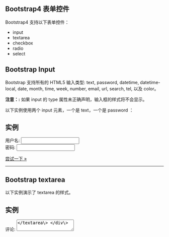 ## Bootstrap4 表单控件

Bootstrap4 支持以下表单控件：

+   input
+   textarea
+   checkbox
+   radio
+   select

## Bootstrap Input

Bootstrap 支持所有的 HTML5 输入类型: text, password, datetime, datetime-local, date, month, time, week, number, email, url, search, tel, 以及 color。

**注意：:** 如果 input 的 type 属性未正确声明，输入框的样式将不会显示。

以下实例使用两个 input 元素，一个是 text，一个是 password ：

## 实例

<div class\="form-group"\> <label for\="usr"\>用户名:</label\> <input type\="text" class\="form-control" id\="usr"\> </div\> <div class\="form-group"\> <label for\="pwd"\>密码:</label\> <input type\="password" class\="form-control" id\="pwd"\> </div\>

[尝试一下 »](https://www.runoob.com/try/try.php?filename=trybs4_form_input)

* * *

## Bootstrap textarea

以下实例演示了 textarea 的样式。

## 实例

<div class\="form-group"\> <label for\="comment"\>评论:</label\> <textarea class\="form-control" rows\="5" id\="comment"\></textarea\> </div\>

[尝试一下 »](https://www.runoob.com/try/try.php?filename=trybs4_form_textarea)

* * *

## Bootstrap 复选框(checkbox)

复选框用于让用户从一系列预设置的选项中进行选择，可以选一个或多个。

以下实例包含了三个选项。最后一个是禁用的：

## 实例

<div class\="form-check"\> <label class\="form-check-label"\> <input type\="checkbox" class\="form-check-input" value\=""\>Option 1 </label\> </div\> <div class\="form-check"\> <label class\="form-check-label"\> <input type\="checkbox" class\="form-check-input" value\=""\>Option 2 </label\> </div\> <div class\="form-check disabled"\> <label class\="form-check-label"\> <input type\="checkbox" class\="form-check-input" value\="" disabled\>Option 3 </label\> </div\>

[尝试一下 »](https://www.runoob.com/try/try.php?filename=trybs4_form_checkbox)

使用 .form-check-inline 类可以让选项显示在同一行上：

## 实例

<div class\="form-check form-check-inline"\> <label class\="form-check-label"\> <input type\="checkbox" class\="form-check-input" value\=""\>Option 1 </label\> </div\> <div class\="form-check form-check-inline"\> <label class\="form-check-label"\> <input type\="checkbox" class\="form-check-input" value\=""\>Option 2 </label\> </div\> <div class\="form-check form-check-inline disabled"\> <label class\="form-check-label"\> <input type\="checkbox" class\="form-check-input" value\="" disabled\>Option 3 </label\> </div\>

[尝试一下 »](https://www.runoob.com/try/try.php?filename=trybs4_form_checkbox_inline)

* * *

## Bootstrap 单选框(Radio)

单选框用于让用户从一系列预设置的选项中进行选择，只能选一个。

以下实例包含了三个选项。最后一个是禁用的：

## 实例

<div class\="radio"\> <label\><input type\="radio" name\="optradio"\>Option 1</label\> </div\> <div class\="radio"\> <label\><input type\="radio" name\="optradio"\>Option 2</label\> </div\> <div class\="radio disabled"\> <label\><input type\="radio" name\="optradio" disabled\>Option 3</label\> </div\>

[尝试一下 »](https://www.runoob.com/try/try.php?filename=trybs4_form_radio)

使用 .radio-inline 类可以让选项显示在同一行上：

## 实例

<label class\="radio-inline"\><input type\="radio" name\="optradio"\>Option 1</label\> <label class\="radio-inline"\><input type\="radio" name\="optradio"\>Option 2</label\> <label class\="radio-inline"\><input type\="radio" name\="optradio" disabled\>Option 3</label\>

[尝试一下 »](https://www.runoob.com/try/try.php?filename=trybs4_form_radio_inline)

* * *

## Bootstrap select 下拉菜单

当您想让用户从多个选项中进行选择，但是默认情况下只能选择一个选项时，则使用选择框。

以下实例包含了两个下拉菜单：

## 实例

<div class\="form-group"\> <label for\="sel1"\>下拉菜单:</label\> <select class\="form-control" id\="sel1"\> <option\>1</option\> <option\>2</option\> <option\>3</option\> <option\>4</option\> </select\> </div\>

[尝试一下 »](https://www.runoob.com/try/try.php?filename=trybs4_form_select)